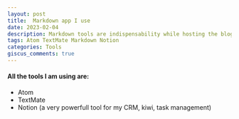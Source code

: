 ```yaml
---
layout: post
title:  Markdown app I use
date: 2023-02-04
description: Markdown tools are indispensability while hosting the blog powered by Jekyll
tags: Atom TextMate Markdown Notion
categories: Tools
giscus_comments: true
---
```


#### All the tools I am using are:

- Atom
- TextMate
- Notion (a very powerfull tool for my CRM, kiwi, task management)
